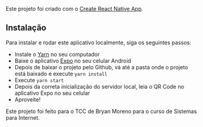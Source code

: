 Este projeto foi criado com o [Create React Native App](https://github.com/react-community/create-react-native-app).

## Instalação

Para instalar e rodar este aplicativo localmente, siga os seguintes passos:

* Instale o [Yarn](https://yarnpkg.com/lang/en/docs/install/) no seu computador
* Baixe o aplicativo [Expo](https://play.google.com/store/apps/details?id=host.exp.exponent) no seu celular Android
* Depois de baixar o projeto pelo Github, vá até a pasta onde o projeto está baixado e execute `yarn install`
* Execute `yarn start`
* Depois da correta inicialização do servidor local, leia o QR Code no aplicativo Expo no seu celular
* Aproveite!

Este projeto foi feito para o TCC de Bryan Moreno para o curso de Sistemas para Internet.
